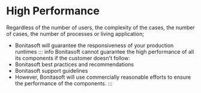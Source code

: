 # High Performance
Regardless of the number of users, the complexity of the cases, the number of cases, the number of processes or living application;
* Bonitasoft will guarantee the responsiveness of your production runtimes
::: info
Bonitasoft cannot guarantee the high performance of all its components if the customer doesn't follow:
* Bonitasoft best practices and recommendations
* Bonitasoft support guidelines
* However, Bonitasoft will use commercially reasonable efforts to ensure the performance of the components.
:::
